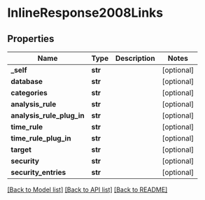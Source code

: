 # InlineResponse2008Links

## Properties
Name | Type | Description | Notes
------------ | ------------- | ------------- | -------------
**_self** | **str** |  | [optional] 
**database** | **str** |  | [optional] 
**categories** | **str** |  | [optional] 
**analysis_rule** | **str** |  | [optional] 
**analysis_rule_plug_in** | **str** |  | [optional] 
**time_rule** | **str** |  | [optional] 
**time_rule_plug_in** | **str** |  | [optional] 
**target** | **str** |  | [optional] 
**security** | **str** |  | [optional] 
**security_entries** | **str** |  | [optional] 

[[Back to Model list]](../README.md#documentation-for-models) [[Back to API list]](../README.md#documentation-for-api-endpoints) [[Back to README]](../README.md)


